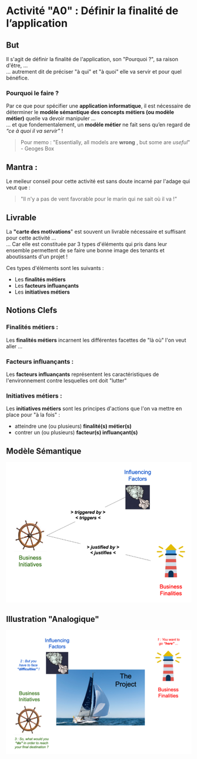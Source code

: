 # Activité "A0" : Définir la finalité de l’application

## But
Il s'agit de définir la finalité de l'application, son "Pourquoi ?", sa raison d'être, ...   
... autrement dit de préciser "à qui" et "à quoi" elle va servir et pour quel bénéfice.

### Pourquoi le faire ?
Par ce que pour spécifier une __application informatique__, il est nécessaire de déterminer le __modèle sémantique des concepts métiers (ou modèle métier)__ quelle va devoir manipuler ...   
... et que fondementalement, un __modèle métier__ ne fait sens qu’en regard de _“ce à quoi il va servir”_ !
> Pour memo : "Essentially, all models are __wrong__ , but some are _useful_" - Geoges Box

## Mantra : 
Le meileur conseil pour cette activité est sans doute incarné par l'adage qui veut que :
> "Il n'y a pas de vent favorable pour le marin qui ne sait où il va !"

## Livrable
La __"carte des motivations__" est souvent un livrable nécessaire et suffisant pour cette activité ...     
... Car elle est constituée par 3 types d'éléments qui pris dans leur ensemble permettent de se faire une bonne image des tenants et aboutissants d'un projet !

Ces types d'éléments sont les suivants :
* Les __finalités métiers__
* Les __facteurs influançants__
* Les __initiatives métiers__ 
 
## Notions Clefs

### Finalités métiers :    
Les __finalités métiers__ incarnent les différentes facettes de "là où" l'on veut aller ...
  
### Facteurs influançants :   
Les __facteurs influançants__ représentent les caractéristiques de l'environnement contre lesquelles ont doit "lutter"
  
### Initiatives métiers :   
Les __initiatives métiers__ sont les principes d'actions que l'on va mettre en place pour "à la fois" :
* atteindre une (ou plusieurs) __finalité(s) métier(s)__
* contrer un (ou plusieurs) __facteur(s) influançant(s)__ 


## Modèle Sémantique
![SemanticModel](https://github.com/iPlumb3r/BizApp-Spec-Methodo/blob/master/_Images/MotivationMap_SM.png)

## Illustration "Analogique"
![MotivationMap](https://github.com/iPlumb3r/BizApp-Spec-Methodo/blob/master/_Images/MotivationMap.png)
